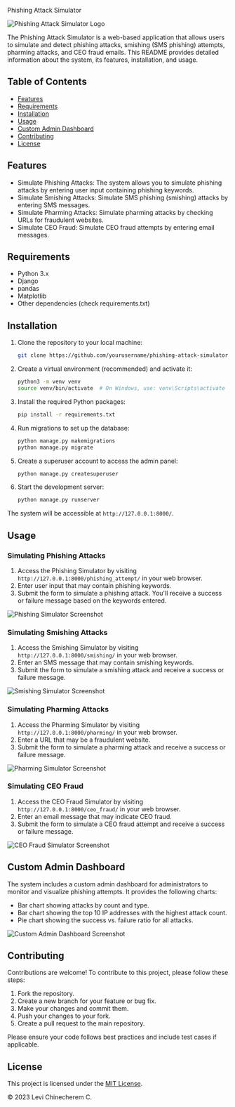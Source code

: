 Phishing Attack Simulator

![Phishing Attack Simulator Logo](images/logo.png)

The Phishing Attack Simulator is a web-based application that allows users to simulate and detect phishing attacks, smishing (SMS phishing) attempts, pharming attacks, and CEO fraud emails. This README provides detailed information about the system, its features, installation, and usage.

## Table of Contents

- [Features](#features)
- [Requirements](#requirements)
- [Installation](#installation)
- [Usage](#usage)
- [Custom Admin Dashboard](#custom-admin-dashboard)
- [Contributing](#contributing)
- [License](#license)

## Features

- Simulate Phishing Attacks: The system allows you to simulate phishing attacks by entering user input containing phishing keywords.
- Simulate Smishing Attacks: Simulate SMS phishing (smishing) attacks by entering SMS messages.
- Simulate Pharming Attacks: Simulate pharming attacks by checking URLs for fraudulent websites.
- Simulate CEO Fraud: Simulate CEO fraud attempts by entering email messages.

## Requirements

- Python 3.x
- Django
- pandas
- Matplotlib
- Other dependencies (check requirements.txt)

## Installation

1. Clone the repository to your local machine:

   ```bash
   git clone https://github.com/yourusername/phishing-attack-simulator.git
   ```
2. Create a virtual environment (recommended) and activate it:

   ```bash
   python3 -m venv venv
   source venv/bin/activate  # On Windows, use: venv\Scripts\activate
   ```
3. Install the required Python packages:

   ```bash
   pip install -r requirements.txt
   ```
4. Run migrations to set up the database:

   ```bash
   python manage.py makemigrations
   python manage.py migrate
   ```
5. Create a superuser account to access the admin panel:

   ```bash
   python manage.py createsuperuser
   ```
6. Start the development server:

   ```bash
   python manage.py runserver
   ```

The system will be accessible at `http://127.0.0.1:8000/`.

## Usage

### Simulating Phishing Attacks

1. Access the Phishing Simulator by visiting `http://127.0.0.1:8000/phishing_attempt/` in your web browser.
2. Enter user input that may contain phishing keywords.
3. Submit the form to simulate a phishing attack. You'll receive a success or failure message based on the keywords entered.

![Phishing Simulator Screenshot](images/phishing_simulator.png)

### Simulating Smishing Attacks

1. Access the Smishing Simulator by visiting `http://127.0.0.1:8000/smishing/` in your web browser.
2. Enter an SMS message that may contain smishing keywords.
3. Submit the form to simulate a smishing attack and receive a success or failure message.

![Smishing Simulator Screenshot](images/smishing_simulator.png)

### Simulating Pharming Attacks

1. Access the Pharming Simulator by visiting `http://127.0.0.1:8000/pharming/` in your web browser.
2. Enter a URL that may be a fraudulent website.
3. Submit the form to simulate a pharming attack and receive a success or failure message.

![Pharming Simulator Screenshot](images/pharming_simulator.png)

### Simulating CEO Fraud

1. Access the CEO Fraud Simulator by visiting `http://127.0.0.1:8000/ceo_fraud/` in your web browser.
2. Enter an email message that may indicate CEO fraud.
3. Submit the form to simulate a CEO fraud attempt and receive a success or failure message.

![CEO Fraud Simulator Screenshot](images/ceo_fraud_simulator.png)

## Custom Admin Dashboard

The system includes a custom admin dashboard for administrators to monitor and visualize phishing attempts. It provides the following charts:

- Bar chart showing attacks by count and type.
- Bar chart showing the top 10 IP addresses with the highest attack count.
- Pie chart showing the success vs. failure ratio for all attacks.

![Custom Admin Dashboard Screenshot](images/admin_dashboard.png)

## Contributing

Contributions are welcome! To contribute to this project, please follow these steps:

1. Fork the repository.
2. Create a new branch for your feature or bug fix.
3. Make your changes and commit them.
4. Push your changes to your fork.
5. Create a pull request to the main repository.

Please ensure your code follows best practices and include test cases if applicable.

## License

This project is licensed under the [MIT License](LICENSE).

© 2023 Levi Chinecherem C.
